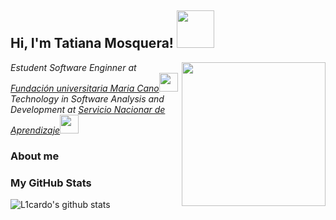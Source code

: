 <h2> Hi, I'm Tatiana Mosquera! <img src="https://media.giphy.com/media/lGhBlBMIN2XsEteTN3/giphy.gif" width="60"></h2>
<img align='right' src="https://media.giphy.com/media/px9v45I39CcxyXPqEy/giphy.gif" width="230">
<p><em>Estudent Software Enginner at <a href="https://www.fumc.edu.co/">Fundación universitaria Maria Cano</a><img src="https://media.giphy.com/media/fYSnHlufseco8Fh93Z/giphy.gif" width="30">
</br>Technology in Software Analysis and Development at <a href="https://www.sena.edu.co/es-co/Paginas/default.aspx">Servicio Nacionar de Aprendizaje</a><img src="https://media.giphy.com/media/fYSnHlufseco8Fh93Z/giphy.gif" width="30"> 
</em></p>

### About me
### My GitHub Stats

![L1cardo's github stats](https://github-readme-stats.vercel.app/api?username=L1cardo&show_icons=true)
